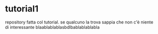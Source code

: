 # tutorial1
repository fatta col tutorial. se qualcuno la trova sappia che non c'è niente di interessante
blaablablablasbdlbablablablabla
